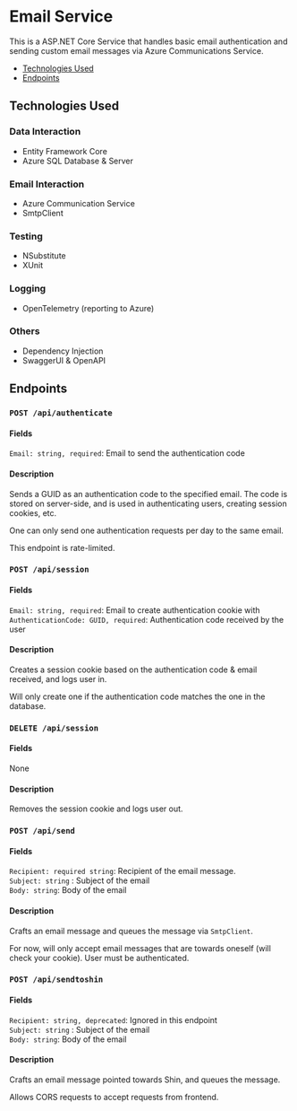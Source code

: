 # Email Service

This is a ASP.NET Core Service that handles basic email authentication and sending custom email messages via Azure Communications Service.

- [Technologies Used](#technologies-used)
- [Endpoints](#endpoints)

## Technologies Used

### Data Interaction
- Entity Framework Core
- Azure SQL Database & Server

### Email Interaction
- Azure Communication Service
- SmtpClient

### Testing
- NSubstitute
- XUnit

### Logging
- OpenTelemetry (reporting to Azure)

### Others
- Dependency Injection
- SwaggerUI & OpenAPI 

## Endpoints

### `POST /api/authenticate`

#### Fields
`Email: string, required`: Email to send the authentication code

#### Description
Sends a GUID as an authentication code to the specified email. The code is stored on server-side, and is used in authenticating users, creating session cookies, etc.

One can only send one authentication requests per day to the same email. 

This endpoint is rate-limited.

### `POST /api/session`

#### Fields
`Email: string, required`: Email to create authentication cookie with\
`AuthenticationCode: GUID, required`: Authentication code received by the user

#### Description
Creates a session cookie based on the authentication code & email received, and logs user in.

Will only create one if the authentication code matches the one in the database.

### `DELETE /api/session`

#### Fields
None

#### Description
Removes the session cookie and logs user out.

### `POST /api/send`

#### Fields
`Recipient: required string`: Recipient of the email message.\
`Subject: string` : Subject of the email\
`Body: string`: Body of the email

#### Description

Crafts an email message and queues the message via `SmtpClient`.

For now, will only accept email messages that are towards oneself (will check your cookie). User must be authenticated.

### `POST /api/sendtoshin`

#### Fields
`Recipient: string, deprecated`: Ignored in this endpoint\
`Subject: string` : Subject of the email\
`Body: string`: Body of the email

#### Description
Crafts an email message pointed towards Shin, and queues the message.

Allows CORS requests to accept requests from frontend.